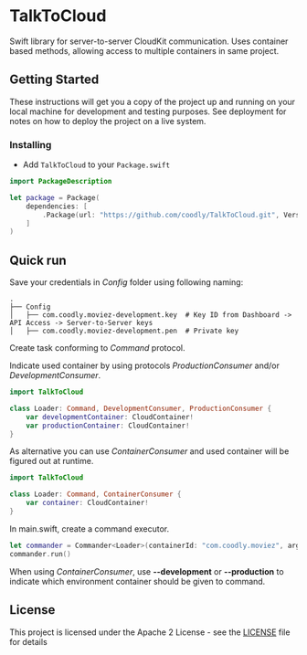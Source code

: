 # TalkToCloud

Swift library for server-to-server CloudKit communication. Uses container based methods, allowing access to multiple containers in same project.

## Getting Started

These instructions will get you a copy of the project up and running on your local machine for development and testing purposes. See deployment for notes on how to deploy the project on a live system.

### Installing

- Add `TalkToCloud` to your `Package.swift`

```swift
import PackageDescription

let package = Package(
	dependencies: [
		.Package(url: "https://github.com/coodly/TalkToCloud.git", Version(0, 5, 1))
	]
)

```

## Quick run

Save your credentials in *Config* folder using following naming:

    .
    ├── Config
    │   ├── com.coodly.moviez-development.key  # Key ID from Dashboard -> API Access -> Server-to-Server keys  
    │   ├── com.coodly.moviez-development.pen  # Private key

Create task conforming to *Command* protocol.

Indicate used container by using protocols *ProductionConsumer* and/or *DevelopmentConsumer*.

```swift
import TalkToCloud

class Loader: Command, DevelopmentConsumer, ProductionConsumer {
    var developmentContainer: CloudContainer!
    var productionContainer: CloudContainer!
}
```


As alternative you can use *ContainerConsumer* and used container will be figured out at runtime.

```swift
import TalkToCloud

class Loader: Command, ContainerConsumer {
    var container: CloudContainer!
}
```

In main.swift, create a command executor.

```swift
let commander = Commander<Loader>(containerId: "com.coodly.moviez", arguments: CommandLine.arguments)
commander.run()
```

When using *ContainerConsumer*, use **--development** or **--production** to indicate which environment container should be given to command.

## License

This project is licensed under the Apache 2 License - see the [LICENSE](LICENSE) file for details
